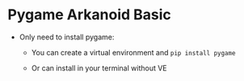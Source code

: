 # Pygame Arkanoid Basic

- Only need to install pygame:

    - You can create a virtual environment and `pip install pygame`

    - Or can install in your terminal without VE